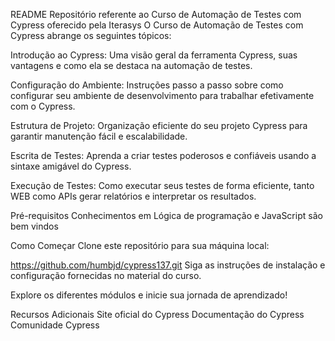 README
Repositório referente ao Curso de Automação de Testes com Cypress oferecido pela Iterasys
O Curso de Automação de Testes com Cypress abrange os seguintes tópicos:

Introdução ao Cypress: Uma visão geral da ferramenta Cypress, suas vantagens e como ela se destaca na automação de testes.

Configuração do Ambiente: Instruções passo a passo sobre como configurar seu ambiente de desenvolvimento para trabalhar efetivamente com o Cypress.

Estrutura de Projeto: Organização eficiente do seu projeto Cypress para garantir manutenção fácil e escalabilidade.

Escrita de Testes: Aprenda a criar testes poderosos e confiáveis usando a sintaxe amigável do Cypress.

Execução de Testes: Como executar seus testes de forma eficiente, tanto WEB como APIs gerar relatórios e interpretar os resultados.

Pré-requisitos
Conhecimentos em Lógica de programação e JavaScript são bem vindos

Como Começar
Clone este repositório para sua máquina local:

https://github.com/humbjd/cypress137.git
Siga as instruções de instalação e configuração fornecidas no material do curso.

Explore os diferentes módulos e inicie sua jornada de aprendizado!

Recursos Adicionais
Site oficial do Cypress
Documentação do Cypress
Comunidade Cypress
